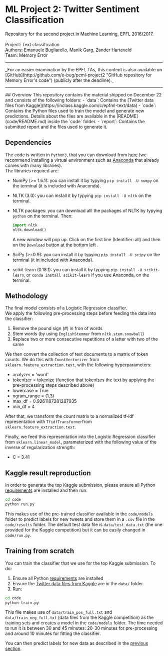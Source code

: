 # ML Project 2: Twitter Sentiment Classification
Repository for the second project in Machine Learning, EPFL 2016/2017. <br><br>
Project: Text classification<br>
Authors: Emanuele Bugliarello, Manik Garg, Zander Harteveld<br>
Team: Memory Error <br>
<hr>
_For an easier examination by the EPFL TAs, this content is also available on [GitHub](http://github.com/e-bug/pcml-project2 "GitHub repository for Memory Error's code") (publicly after the deadline)._<br>
<hr>
## Overview
This repository contains the material shipped on December 22 and consists of the following folders:
- `data`: Contains the [Twitter data files from Kaggle](https://inclass.kaggle.com/c/epfml-text/data)
- `code`: Contains the Python files used to train the model and generate new predictions. Details about the files are available in the [README](code/README.md) inside the `code` folder.
- `report`: Contains the submitted report and the files used to generate it.

## Dependencies
The code is written in `Python3`, that you can download from [here](https://www.python.org/downloads/release/python-352/) (we recommend installing a virtual environment such as [Anaconda](https://www.continuum.io/downloads) that already comes with many libraries).<br>
The libraries required are:
- NumPy (>= 1.6.1): you can install it by typying `pip install -U numpy` on the terminal (it is included with Anaconda).
- NLTK (3.0): you can install it by typying `pip install -U nltk` on the terminal.
- NLTK packages: you can download alll the packages of NLTK by typying `python` on the terminal. Then:
  ```python
  import nltk
  nltk.download()
  ```
  A new window will pop up. Click on the first line (Identifier: all) and then on the `Download` button at the bottom left .

- SciPy (>=0.9): you can install it by typying `pip install -U scipy` on the terminal (it in included with Anaconda).
- scikit-learn (0.18.1): you can install it by typying `pip install -U scikit-learn`, or `conda install scikit-learn` if you use Anaconda, on the terminal.

## Methodology
The final model consists of a Logistic Regression classifier. <br>
We apply the following pre-processing steps before feeding the data into the classifier:
  1. Remove the pound sign (#) in fron of words
  2. Stem words (by using `EnglishStemmer` from `nltk.stem.snowball`)
  3. Replace two or more consecutive repetitions of a letter with two of the same
  
We then convert the collection of text documents to a matrix of token counts. We do this with `CountVectorizer` from `sklearn.feature_extraction.text`, with the following hyperparameters:
 - analyzer = 'word'
 - tokenizer = tokenize (function that tokenizes the text by applying the pre-processing steps described above)
 - lowercase = True
 - ngram_range = (1,3)
 - max_df = 0.9261187281287935 
 - min_df = 4 
 
After that, we transform the count matrix to a normalized tf-idf representation with `TfidfTransformer`from `sklearn.feature_extraction.text`.
 
Finally, we feed this representation into the Logistic Regression classifier from `sklearn.linear_model`, parameterized with the following value of the inverse of regularization strength:
- C = 3.41

## Kaggle result reproduction
In order to generate the top Kaggle submission, please ensure all Python [requirements](#dependencies) are installed and then run:
```sh
cd code
python run.py
```
This makes use of the pre-trained classifier available in the `code/models` folder to predict labels for new tweets and store them in a `.csv` file in the `code/results` folder. The default test data file is `data/test_data.txt` (the one provided for the Kaggle competition) but it can be easily changed in `code/run.py`.

## Training from scratch
You can train the classifier that we use for the top Kaggle submission. To do:
  1. Ensure all Python [requirements](#dependencies) are installed
  2. Ensure the [Twitter data files from Kaggle](https://inclass.kaggle.com/c/epfml-text/data) are in the `data/` folder.
  3. Run:
  ```sh
  cd code
  python train.py
  ```
  
  This file makes use of `data/train_pos_full.txt` and `data/train_neg_full.txt` (data files from the Kaggle competition) as the training sets and creates a model in the `code/models` folder.
  The time needed to run it is between 30 and 45 minutes: 20-30 minutes for pre-processing and around 10 minutes for fitting the classifier.
 
You can then predict labels for new data as described in the [previous section](#kaggle-result-reproduction).
